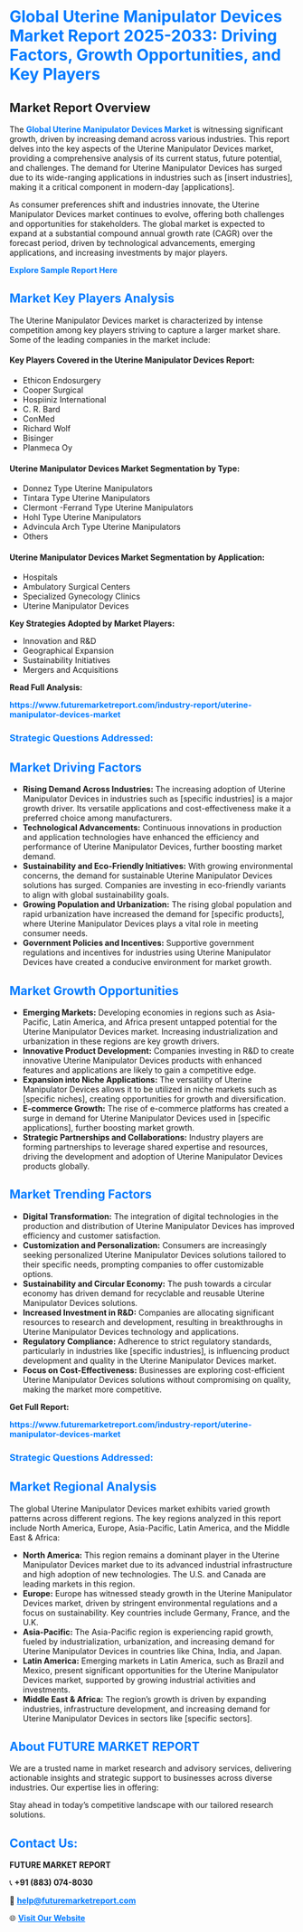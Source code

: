 <h1 style="color: #007BFF;">Global Uterine Manipulator Devices Market Report 2025-2033: Driving Factors, Growth Opportunities, and Key Players</h1>

<section id="overview">
<h2>Market Report Overview</h2>
<p>The <a href="https://www.futuremarketreport.com/industry-report/uterine-manipulator-devices-market" style="color: #007BFF; text-decoration: none;"><strong>Global Uterine Manipulator Devices Market</strong></a> is witnessing significant growth, driven by increasing demand across various industries. This report delves into the key aspects of the Uterine Manipulator Devices market, providing a comprehensive analysis of its current status, future potential, and challenges. The demand for Uterine Manipulator Devices has surged due to its wide-ranging applications in industries such as [insert industries], making it a critical component in modern-day [applications].</p>
<p>As consumer preferences shift and industries innovate, the Uterine Manipulator Devices market continues to evolve, offering both challenges and opportunities for stakeholders. The global market is expected to expand at a substantial compound annual growth rate (CAGR) over the forecast period, driven by technological advancements, emerging applications, and increasing investments by major players.</p>
</section>

<section id="overview">
<p><a href="https://www.futuremarketreport.com/request-sample/reportId=112198" style="color: #007BFF; text-decoration: none;"><strong>Explore Sample Report Here</strong></a></p>
</section>

<section id="key-players">
<h2 style="color: #007BFF;">Market Key Players Analysis</h2>
<p>The Uterine Manipulator Devices market is characterized by intense competition among key players striving to capture a larger market share. Some of the leading companies in the market include:</p>
<h4>Key Players Covered in the Uterine Manipulator Devices Report:</h4>
<ul><li>Ethicon Endosurgery</li><li>Cooper Surgical</li><li>Hospiiniz International</li><li>C. R. Bard</li><li>ConMed</li><li>Richard Wolf</li><li>Bisinger</li><li>Planmeca Oy</li></ul>
<h4>Uterine Manipulator Devices Market Segmentation by Type:</h4>
<ul><li>Donnez Type Uterine Manipulators</li><li>Tintara Type Uterine Manipulators</li><li>Clermont -Ferrand Type Uterine Manipulators</li><li>Hohl Type Uterine Manipulators</li><li>Advincula Arch Type Uterine Manipulators</li><li>Others</li></ul>

<h4>Uterine Manipulator Devices Market Segmentation by Application:</h4>
<ul><li>Hospitals</li><li>Ambulatory Surgical Centers</li><li>Specialized Gynecology Clinics</li><li>Uterine Manipulator Devices</li></ul>
<p><strong>Key Strategies Adopted by Market Players:</strong></p>
<ul>
<li>Innovation and R&D</li>
<li>Geographical Expansion</li>
<li>Sustainability Initiatives</li>
<li>Mergers and Acquisitions</li>
</ul>
</section>

<section>
<p><strong>Read Full Analysis: </strong></p><a href="https://www.futuremarketreport.com/industry-report/uterine-manipulator-devices-market" style="color: #007BFF; text-decoration: none;"><strong>https://www.futuremarketreport.com/industry-report/uterine-manipulator-devices-market</strong></a>
<h3 style="color: #007BFF;">Strategic Questions Addressed:</h3>
</section>

<section id="driving-factors">
<h2 style="color: #007BFF;">Market Driving Factors</h2>
<ul>
<li><strong>Rising Demand Across Industries:</strong> The increasing adoption of Uterine Manipulator Devices in industries such as [specific industries] is a major growth driver. Its versatile applications and cost-effectiveness make it a preferred choice among manufacturers.</li>
<li><strong>Technological Advancements:</strong> Continuous innovations in production and application technologies have enhanced the efficiency and performance of Uterine Manipulator Devices, further boosting market demand.</li>
<li><strong>Sustainability and Eco-Friendly Initiatives:</strong> With growing environmental concerns, the demand for sustainable Uterine Manipulator Devices solutions has surged. Companies are investing in eco-friendly variants to align with global sustainability goals.</li>
<li><strong>Growing Population and Urbanization:</strong> The rising global population and rapid urbanization have increased the demand for [specific products], where Uterine Manipulator Devices plays a vital role in meeting consumer needs.</li>
<li><strong>Government Policies and Incentives:</strong> Supportive government regulations and incentives for industries using Uterine Manipulator Devices have created a conducive environment for market growth.</li>
</ul>
</section>

<section id="growth-opportunities">
<h2 style="color: #007BFF;">Market Growth Opportunities</h2>
<ul>
<li><strong>Emerging Markets:</strong> Developing economies in regions such as Asia-Pacific, Latin America, and Africa present untapped potential for the Uterine Manipulator Devices market. Increasing industrialization and urbanization in these regions are key growth drivers.</li>
<li><strong>Innovative Product Development:</strong> Companies investing in R&D to create innovative Uterine Manipulator Devices products with enhanced features and applications are likely to gain a competitive edge.</li>
<li><strong>Expansion into Niche Applications:</strong> The versatility of Uterine Manipulator Devices allows it to be utilized in niche markets such as [specific niches], creating opportunities for growth and diversification.</li>
<li><strong>E-commerce Growth:</strong> The rise of e-commerce platforms has created a surge in demand for Uterine Manipulator Devices used in [specific applications], further boosting market growth.</li>
<li><strong>Strategic Partnerships and Collaborations:</strong> Industry players are forming partnerships to leverage shared expertise and resources, driving the development and adoption of Uterine Manipulator Devices products globally.</li>
</ul>
</section>

<section id="trending-factors">
<h2 style="color: #007BFF;">Market Trending Factors</h2>
<ul>
<li><strong>Digital Transformation:</strong> The integration of digital technologies in the production and distribution of Uterine Manipulator Devices has improved efficiency and customer satisfaction.</li>
<li><strong>Customization and Personalization:</strong> Consumers are increasingly seeking personalized Uterine Manipulator Devices solutions tailored to their specific needs, prompting companies to offer customizable options.</li>
<li><strong>Sustainability and Circular Economy:</strong> The push towards a circular economy has driven demand for recyclable and reusable Uterine Manipulator Devices solutions.</li>
<li><strong>Increased Investment in R&D:</strong> Companies are allocating significant resources to research and development, resulting in breakthroughs in Uterine Manipulator Devices technology and applications.</li>
<li><strong>Regulatory Compliance:</strong> Adherence to strict regulatory standards, particularly in industries like [specific industries], is influencing product development and quality in the Uterine Manipulator Devices market.</li>
<li><strong>Focus on Cost-Effectiveness:</strong> Businesses are exploring cost-efficient Uterine Manipulator Devices solutions without compromising on quality, making the market more competitive.</li>
</ul>
</section>

<section>
<p><strong>Get Full Report: </strong></p><a href="https://www.futuremarketreport.com/industry-report/uterine-manipulator-devices-market" style="color: #007BFF; text-decoration: none;"><strong>https://www.futuremarketreport.com/industry-report/uterine-manipulator-devices-market</strong></a>
<h3 style="color: #007BFF;">Strategic Questions Addressed:</h3>
</section>


<section id="regional-analysis">
<h2 style="color: #007BFF;">Market Regional Analysis</h2>
<p>The global Uterine Manipulator Devices market exhibits varied growth patterns across different regions. The key regions analyzed in this report include North America, Europe, Asia-Pacific, Latin America, and the Middle East & Africa:</p>
<ul>
<li><strong>North America:</strong> This region remains a dominant player in the Uterine Manipulator Devices market due to its advanced industrial infrastructure and high adoption of new technologies. The U.S. and Canada are leading markets in this region.</li>
<li><strong>Europe:</strong> Europe has witnessed steady growth in the Uterine Manipulator Devices market, driven by stringent environmental regulations and a focus on sustainability. Key countries include Germany, France, and the U.K.</li>
<li><strong>Asia-Pacific:</strong> The Asia-Pacific region is experiencing rapid growth, fueled by industrialization, urbanization, and increasing demand for Uterine Manipulator Devices in countries like China, India, and Japan.</li>
<li><strong>Latin America:</strong> Emerging markets in Latin America, such as Brazil and Mexico, present significant opportunities for the Uterine Manipulator Devices market, supported by growing industrial activities and investments.</li>
<li><strong>Middle East & Africa:</strong> The region’s growth is driven by expanding industries, infrastructure development, and increasing demand for Uterine Manipulator Devices in sectors like [specific sectors].</li>
</ul>
</section>

<footer>
<h2 style="color: #007BFF;">About FUTURE MARKET REPORT</h2>
<p>We are a trusted name in market research and advisory services, delivering actionable insights and strategic support to businesses across diverse industries. Our expertise lies in offering:</p>

<p>Stay ahead in today’s competitive landscape with our tailored research solutions.</p>

<h2 style="color: #007BFF;">Contact Us:</h2>
<p><strong>FUTURE MARKET REPORT</strong></p>
<p>📞 <strong>+91 (883) 074-8030</strong></p>
<p>📧 <strong><a href="mailto:help@futuremarketreport.com" style="color: #007BFF;">help@futuremarketreport.com</a></strong></p>
<p>🌐 <strong><a href="https://www.futuremarketreport.com/" style="color: #007BFF;">Visit Our Website</a></strong></p>
</footer>